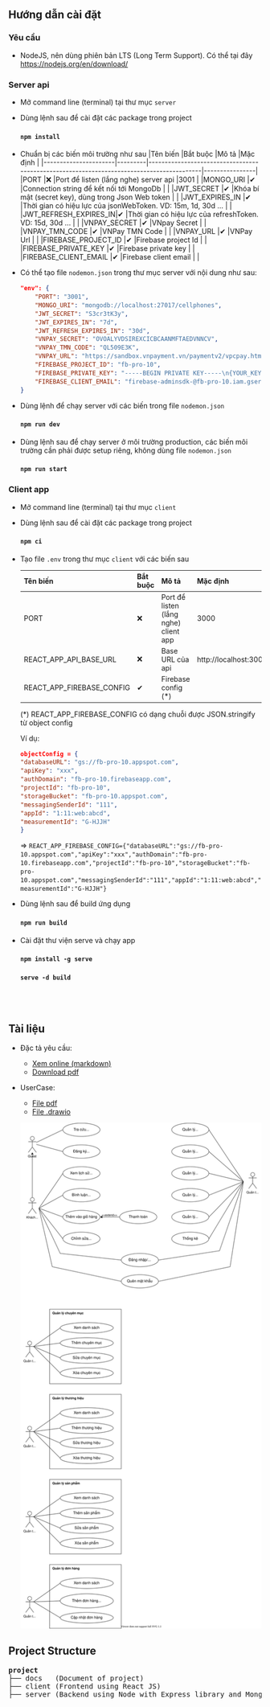 

## Hướng dẫn cài đặt

### Yêu cầu

- NodeJS, nên dùng phiên bản LTS (Long Term Support). Có thể tại đây https://nodejs.org/en/download/

### Server api

- Mở command line (terminal) tại thư mục `server`
- Dùng lệnh sau để cài đặt các package trong project
    #### `npm install`
- Chuẩn bị các biến môi trường như sau
	|Tên biến              |Bắt buộc |Mô tả                                                                                     |Mặc định        |
	|----------------------|---------|------------------------------------------------------------------------------------------|----------------|
	|PORT                  |❌       |Port để listen (lắng nghe) server api                                                     |3001            |
	|MONGO_URI             |✔       |Connection string để kết nối tới MongoDb                                                  |                |
	|JWT_SECRET            |✔       |Khóa bí mật (secret key), dùng trong Json Web token                                       |                |
	|JWT_EXPIRES_IN        |✔       |Thời gian có hiệu lực của jsonWebToken. VD: 15m, 1d, 30d ...                              |                |
	|JWT_REFRESH_EXPIRES_IN|✔       |Thời gian có hiệu lực của refreshToken. VD: 15d, 30d ...                                  |                |
	|VNPAY_SECRET          |✔       |VNpay Secret                                                                              |                |
	|VNPAY_TMN_CODE        |✔       |VNPay TMN Code                                                                            |                |
	|VNPAY_URL             |✔       |VNPay Url                                                                                 |                |
	|FIREBASE_PROJECT_ID   |✔       |Firebase project Id                                                                       |                |
	|FIREBASE_PRIVATE_KEY  |✔       |Firebase private key                                                                      |                |
	|FIREBASE_CLIENT_EMAIL |✔       |Firebase client email                                                                     |                |

- Có thể tạo file `nodemon.json` trong thư mục server với nội dung như sau:
	```json
	"env": {
		"PORT": "3001",
		"MONGO_URI": "mongodb://localhost:27017/cellphones",
		"JWT_SECRET": "S3cr3tK3y",
		"JWT_EXPIRES_IN": "7d",
		"JWT_REFRESH_EXPIRES_IN": "30d",
		"VNPAY_SECRET": "OVOALYVDSIREXCICBCAANMFTAEDVNNCV",
		"VNPAY_TMN_CODE": "QL509E3K",
		"VNPAY_URL": "https://sandbox.vnpayment.vn/paymentv2/vpcpay.html",
		"FIREBASE_PROJECT_ID": "fb-pro-10",
		"FIREBASE_PRIVATE_KEY": "-----BEGIN PRIVATE KEY-----\n{YOUR_KEY}==\n-----END PRIVATE KEY-----\n",
		"FIREBASE_CLIENT_EMAIL": "firebase-adminsdk-@fb-pro-10.iam.gserviceaccount.com"
	}
	```
- Dùng lệnh để chạy server với các biến trong file `nodemon.json`
    #### `npm run dev`

- Dùng lệnh sau để chạy server ở môi trường production, các biến môi trường cần phải được setup riêng, không dùng file `nodemon.json`
    #### `npm run start`

### Client app

- Mở command line (terminal) tại thư mục `client`
- Dùng lệnh sau để cài đặt các package trong project
    #### `npm ci`
- Tạo file `.env` trong thư mục `client` với các biến sau

	|Tên biến                    |Bắt buộc |Mô tả                                   |Mặc định                     |
	|----------------------------|---------|----------------------------------------|-----------------------------|
	|PORT                        |❌       |Port để listen (lắng nghe) client app   |3000                         |
	|REACT_APP_API_BASE_URL      |❌       |Base URL của api                        |http://localhost:3001/api/v1 |
	|REACT_APP_FIREBASE_CONFIG   |✔       |Firebase config (*)                     |                             |

	(*) REACT_APP_FIREBASE_CONFIG có dạng chuỗi được JSON.stringify từ object config
	
	Ví dụ:
	```json
	objectConfig = {
    "databaseURL": "gs://fb-pro-10.appspot.com",
    "apiKey": "xxx",
    "authDomain": "fb-pro-10.firebaseapp.com",
    "projectId": "fb-pro-10",
    "storageBucket": "fb-pro-10.appspot.com",
    "messagingSenderId": "111",
    "appId": "1:11:web:abcd",
    "measurementId": "G-HJJH"
	}
	```
	=> `REACT_APP_FIREBASE_CONFIG={"databaseURL":"gs://fb-pro-10.appspot.com","apiKey":"xxx","authDomain":"fb-pro-10.firebaseapp.com","projectId":"fb-pro-10","storageBucket":"fb-pro-10.appspot.com","messagingSenderId":"111","appId":"1:11:web:abcd","measurementId":"G-HJJH"}`
- Dùng lệnh sau để build ứng dụng
    #### `npm run build`
- Cài đặt thư viện serve và chạy app
    #### `npm install -g serve`
	#### `serve -d build`

<br>
<br>

## Tài liệu
- Đặc tả yêu cầu: 
  - [Xem online (markdown)](./docs/00_vi_UserRequirement.md) 
  - [Download pdf](./docs/00_vi_UserRequirement.pdf)
- UserCase: 
  - [File pdf](./docs/01_vi_Usercase.pdf) 
  - [File .drawio](./docs/01_vi_Usercase.drawio)
  
  ![usercase image](./docs/images/usercase.svg)



## Project Structure

<pre>
<b>project</b>
├── docs   (Document of project)
├── client (Frontend using React JS)
├── server (Backend using Node with Express library and MongoDB for database)
</pre>

<br>
<br>

</details>
